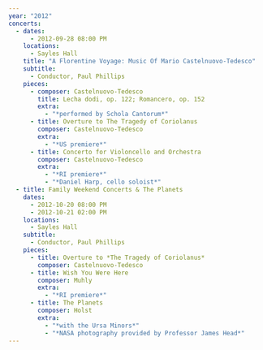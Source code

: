 ```yaml
---
year: "2012"
concerts:
  - dates:
      - 2012-09-28 08:00 PM
    locations:
      - Sayles Hall
    title: "A Florentine Voyage: Music Of Mario Castelnuovo-Tedesco"
    subtitle:
      - Conductor, Paul Phillips
    pieces:
      - composer: Castelnuovo-Tedesco
        title: Lecha dodi, op. 122; Romancero, op. 152
        extra:
          - "*performed by Schola Cantorum*"
      - title: Overture to The Tragedy of Coriolanus
        composer: Castelnuovo-Tedesco
        extra:
          - "*US premiere*"
      - title: Concerto for Violoncello and Orchestra
        composer: Castelnuovo-Tedesco
        extra:
          - "*RI premiere*"
          - "*Daniel Harp, cello soloist*"
  - title: Family Weekend Concerts & The Planets
    dates:
      - 2012-10-20 08:00 PM
      - 2012-10-21 02:00 PM
    locations:
      - Sayles Hall
    subtitle:
      - Conductor, Paul Phillips
    pieces:
      - title: Overture to *The Tragedy of Coriolanus*
        composer: Castelnuovo-Tedesco
      - title: Wish You Were Here
        composer: Muhly
        extra:
          - "*RI premiere*"
      - title: The Planets
        composer: Holst
        extra:
          - "*with the Ursa Minors*"
          - "*NASA photography provided by Professor James Head*"
---
```

